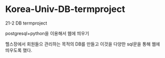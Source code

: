 # Korea-Univ-DB-termproject

21-2 DB termproject

postgresql+python을 이용해서 웹에 띄우기

헬스장에서 회원들으 관리하는 목적의 DB를 만들고 이것을 다양한 sql문을 통해 웹에 띄우도록 했다.
